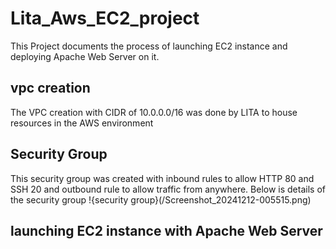 # Lita_Aws_EC2_project
This Project documents the process of launching EC2 instance and deploying Apache Web Server on it.
## vpc creation
The VPC creation with CIDR of 10.0.0.0/16 was done by LITA to house resources in the AWS environment
## Security Group
This security group was created with inbound rules to allow HTTP 80 and SSH 20 and outbound rule to allow traffic from anywhere.
Below is details of the security group
!{security group}(/Screenshot_20241212-005515.png)
## launching EC2 instance with Apache Web Server
